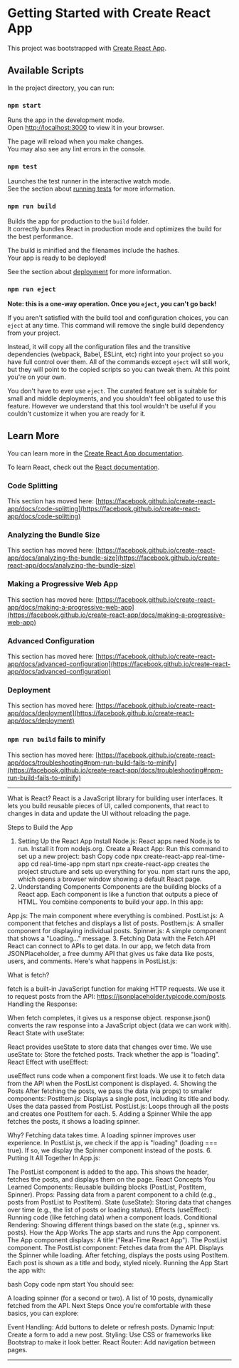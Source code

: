 # Getting Started with Create React App

This project was bootstrapped with [Create React App](https://github.com/facebook/create-react-app).

## Available Scripts

In the project directory, you can run:

### `npm start`

Runs the app in the development mode.\
Open [http://localhost:3000](http://localhost:3000) to view it in your browser.

The page will reload when you make changes.\
You may also see any lint errors in the console.

### `npm test`

Launches the test runner in the interactive watch mode.\
See the section about [running tests](https://facebook.github.io/create-react-app/docs/running-tests) for more information.

### `npm run build`

Builds the app for production to the `build` folder.\
It correctly bundles React in production mode and optimizes the build for the best performance.

The build is minified and the filenames include the hashes.\
Your app is ready to be deployed!

See the section about [deployment](https://facebook.github.io/create-react-app/docs/deployment) for more information.

### `npm run eject`

**Note: this is a one-way operation. Once you `eject`, you can't go back!**

If you aren't satisfied with the build tool and configuration choices, you can `eject` at any time. This command will remove the single build dependency from your project.

Instead, it will copy all the configuration files and the transitive dependencies (webpack, Babel, ESLint, etc) right into your project so you have full control over them. All of the commands except `eject` will still work, but they will point to the copied scripts so you can tweak them. At this point you're on your own.

You don't have to ever use `eject`. The curated feature set is suitable for small and middle deployments, and you shouldn't feel obligated to use this feature. However we understand that this tool wouldn't be useful if you couldn't customize it when you are ready for it.

## Learn More

You can learn more in the [Create React App documentation](https://facebook.github.io/create-react-app/docs/getting-started).

To learn React, check out the [React documentation](https://reactjs.org/).

### Code Splitting

This section has moved here: [https://facebook.github.io/create-react-app/docs/code-splitting](https://facebook.github.io/create-react-app/docs/code-splitting)

### Analyzing the Bundle Size

This section has moved here: [https://facebook.github.io/create-react-app/docs/analyzing-the-bundle-size](https://facebook.github.io/create-react-app/docs/analyzing-the-bundle-size)

### Making a Progressive Web App

This section has moved here: [https://facebook.github.io/create-react-app/docs/making-a-progressive-web-app](https://facebook.github.io/create-react-app/docs/making-a-progressive-web-app)

### Advanced Configuration

This section has moved here: [https://facebook.github.io/create-react-app/docs/advanced-configuration](https://facebook.github.io/create-react-app/docs/advanced-configuration)

### Deployment

This section has moved here: [https://facebook.github.io/create-react-app/docs/deployment](https://facebook.github.io/create-react-app/docs/deployment)

### `npm run build` fails to minify

This section has moved here: [https://facebook.github.io/create-react-app/docs/troubleshooting#npm-run-build-fails-to-minify](https://facebook.github.io/create-react-app/docs/troubleshooting#npm-run-build-fails-to-minify)

******************************************************************************************************

What is React?
React is a JavaScript library for building user interfaces. It lets you build reusable pieces of UI, called components, that react to changes in data and update the UI without reloading the page.

Steps to Build the App
1. Setting Up the React App
Install Node.js: React apps need Node.js to run. Install it from nodejs.org.
Create a React App:
Run this command to set up a new project:
bash
Copy code
npx create-react-app real-time-app
cd real-time-app
npm start
npx create-react-app creates the project structure and sets up everything for you.
npm start runs the app, which opens a browser window showing a default React page.
2. Understanding Components
Components are the building blocks of a React app.
Each component is like a function that outputs a piece of HTML.
You combine components to build your app.
In this app:

App.js: The main component where everything is combined.
PostList.js: A component that fetches and displays a list of posts.
PostItem.js: A smaller component for displaying individual posts.
Spinner.js: A simple component that shows a "Loading..." message.
3. Fetching Data with the Fetch API
React can connect to APIs to get data.
In our app, we fetch data from JSONPlaceholder, a free dummy API that gives us fake data like posts, users, and comments.
Here's what happens in PostList.js:

What is fetch?

fetch is a built-in JavaScript function for making HTTP requests.
We use it to request posts from the API: https://jsonplaceholder.typicode.com/posts.
Handling the Response:

When fetch completes, it gives us a response object.
response.json() converts the raw response into a JavaScript object (data we can work with).
React State with useState:

React provides useState to store data that changes over time.
We use useState to:
Store the fetched posts.
Track whether the app is "loading".
React Effect with useEffect:

useEffect runs code when a component first loads.
We use it to fetch data from the API when the PostList component is displayed.
4. Showing the Posts
After fetching the posts, we pass the data (via props) to smaller components:
PostItem.js:
Displays a single post, including its title and body.
Uses the data passed from PostList.
PostList.js:
Loops through all the posts and creates one PostItem for each.
5. Adding a Spinner
While the app fetches the posts, it shows a loading spinner.

Why? Fetching data takes time. A loading spinner improves user experience.
In PostList.js, we check if the app is "loading" (loading === true). If so, we display the Spinner component instead of the posts.
6. Putting It All Together
In App.js:

The PostList component is added to the app.
This shows the header, fetches the posts, and displays them on the page.
React Concepts You Learned
Components: Reusable building blocks (PostList, PostItem, Spinner).
Props: Passing data from a parent component to a child (e.g., posts from PostList to PostItem).
State (useState): Storing data that changes over time (e.g., the list of posts or loading status).
Effects (useEffect): Running code (like fetching data) when a component loads.
Conditional Rendering: Showing different things based on the state (e.g., spinner vs. posts).
How the App Works
The app starts and runs the App component.
The App component displays:
A title ("Real-Time React App").
The PostList component.
The PostList component:
Fetches data from the API.
Displays the Spinner while loading.
After fetching, displays the posts using PostItem.
Each post is shown as a title and body, styled nicely.
Running the App
Start the app with:

bash
Copy code
npm start
You should see:

A loading spinner (for a second or two).
A list of 10 posts, dynamically fetched from the API.
Next Steps
Once you’re comfortable with these basics, you can explore:

Event Handling: Add buttons to delete or refresh posts.
Dynamic Input: Create a form to add a new post.
Styling: Use CSS or frameworks like Bootstrap to make it look better.
React Router: Add navigation between pages.

******************************************************************************************************